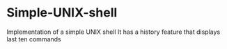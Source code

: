 # Simple-UNIX-shell
Implementation of a simple UNIX shell
It has a history feature that displays last ten commands 
